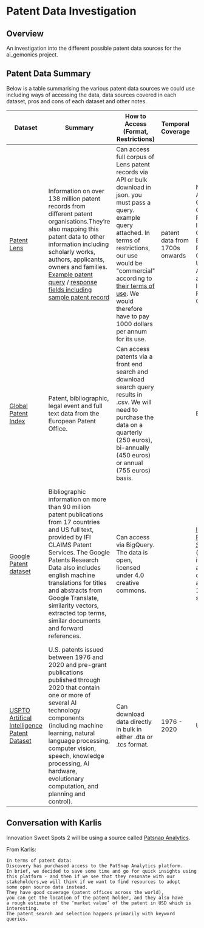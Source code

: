 # Patent Data Investigation

## Overview

An investigation into the different possible patent data sources for the ai_gemonics project.

## Patent Data Summary

Below is a table summarising the various patent data sources we could use including ways of accessing the data, data sources covered in each dataset, pros and cons of each dataset and other notes. 

|Dataset|Summary|How to Access (Format, Restrictions)|Temporal Coverage|Data Sources|Update Cadence |How to Store?|How will we find AI / genomics papers?|Pros|Cons|Notes                                                                                                                                                   |
|-------------------------------------------|-----------------------------------------------------------------------------------------------------------------------------------------------------------------------------------------------------------------------------------------------------------------------------------------------------------------------------------------------------------------|-------------------------------------------------------------------------------------------------------------------------------------------------------------------------------------------------------------------------------------------------------------------------------------------|------------------------------|--------------------------------------------------------------------------------------------------------------------------------------------------------|---------------|---------------------|----------------------------------------------------------------------------------------------------------------------------------------------------------------------------------------------------------------------------------------------------------------------------------------------|-----------------------------------------------------------------------------------------------------------------------------------------------------------------------------------------------------|---------------------------------------------------------------------------------------------------------------------------------------------------------------------------------------------------------------------------|--------------------------------------------------------------------------------------------------------------------------------------------------------|
|[Patent Lens](https://www.lens.org/)|Information on over 138 million patent records from different patent organisations.They’re also mapping this patent data to other information including scholarly works, authors, applicants, owners and families. [Example patent query](https://docs.api.lens.org/examples-patent.html) / [response fields including sample patent record](https://docs.api.lens.org/response-patent.html)                                                                         |Can access full corpus of Lens patent records via API or bulk download in json. you must pass a query. example query attached. In terms of restrictions, our use would be "commercial" according to [their terms of use](https://about.lens.org/lens-api-terms-of-use/). We would therefore have to pay 1000 dollars per annum for its use. |patent data from 1700s onwards|Microsoft Academic, CrossRef, ORCID, PubMed, Impactstory, CORE, European Patent Office, USPTO, IP Australia and World Intellectual Property Organisation|bi-monthly     |s3?                  |Likely take a keyword approach to querying the API across text fields like abstract (the patent document abstract text), description (the description text of the patent document), patent title (title of the patent/invention) and claims.                                                  |- Aggregated and in a single format so we won't have to spend time standardising data from EPO, UPSTO etc.  - well documented, API appears easy to use                                               |- Aggregated so if we have any difficulty with this source, we will have difficulty across EPO, USPTO etc. sources - Not open source for commercial use                                                                    |Is there anything about our work that could help contribute to their open source mission? i.e. disambiguation, quality checking, translation of texts? Edward in Discovery spoke with Lens - apparently it "offers cheaper access to patent data, but not as user-friendly and they couldn't settle a deal within this FY"|
|[Global Patent Index](https://www.epo.org/searching-for-patents/technical/espacenet/gpi.html)                        |Patent, bibliographic, legal event and full text data from the European Patent Office.                                                                                                                                                                                                                                                                           |Can access patents via a front end search and download search query results in .csv. We will need to purchase the data on a quarterly (250 euros), bi-annually (450 euros) or annual (755 euros) basis.                                                                                    |                              |EPO                                                                                                                                                     |weekly         |s3?                  |Likely take a keyword approach, following [their search guidelines](https://documents.epo.org/projects/babylon/eponet.nsf/0/6648B645FE4F5C46C125839F00585141/$File/gpi_pocket_guide_V6_en.pdf) to query the database.                                                                                                                                                                                                      |                                                                                                                                                                                                     |- not open source - no way to programmatically access the data via an API - only EPO patents - up front cost of setting up an account                                                                                      |                                                                                                                                                        |
|[Google Patent dataset](https://console.cloud.google.com/marketplace/product/google_patents_public_datasets/google-patents-public-data?project=hp-data-dumps)|Bibliographic information on more than 90 million patent publications from 17 countries and US full text, provided by IFI CLAIMS Patent Services. The Google Patents Research Data also includes english machine translations for titles and abstracts from Google Translate, similarity vectors, extracted top terms, similar documents and forward references. |Can access via BigQuery. The data is open, licensed under 4.0 creative commons.                                                                                                                                                                                                            |                              |[IFI CLAIMS Patent Services](https://www.ificlaims.com/start.htm) (which is itself an aggregator of patents accross 100+ sources)                                                              |Quarterly      |Connect to its own db|We could either take a keyword approach or take advantage of a number of tools they have built on top of the patent data, including ["automated patent landscaping"](https://github.com/google/patents-public-data) that takes a semi-supervised approach to find patents related to a topic for which we can generate a seed set of patents. |- open source - Provides translations of non-english patents - Does a lot of the data science work for us by providing similarity vectors, a method to identify patent landscapes using seed patents |- learning curve to get comfortable using SQL and BigQuery - The text data does not look structured but TBD - updated less frequently than the other sources - More opaque data sources (who are IFI CLAIMS data sources?) |[Blog on both the patent and patent research data](https://cloud.google.com/blog/topics/public-datasets/google-patents-public-datasets-connecting-public-paid-and-private-patent-data)                                                                                                        |
|[USPTO Artifical Intelligence Patent Dataset](https://www.uspto.gov/ip-policy/economic-research/research-datasets/artificial-intelligence-patent-dataset)|U.S. patents issued between 1976 and 2020 and pre-grant publications published through 2020 that contain one or more of several AI technology components (including machine learning, natural language processing, computer vision, speech, knowledge processing, AI hardware, evolutionary computation, and planning and control).                              |Can download data directly in bulk in either .dta or .tcs format.                                                                                                                                                                                                                          |1976 - 2020                   |USPTO                                                                                                                                                   |Appears one off|s3?                  |Given the patents are already related to AI, we will just need to subset for genomics related patents.                                                                                                                                                                                        |- patents already at least related to AI - open source                                                                                                                                               |- appears one off - only U.S. patents represented  - given the approach to identifying AI papers will invariably not be 100% accurate, we will be "downstreaming" those errors                                             |Would be good to assess their [method of identifying AI patents in U.S. data](https://link.springer.com/article/10.1007/s10961-021-09900-2) and apply it to AI genomics patents across a number of patent data sources. |

## Conversation with Karlis

Innovation Sweet Spots 2 will be using a source called [Patsnap Analytics](https://www.patsnap.com/solutions/life-sciences/?utm_source=google&utm_medium=cpc&utm_campaign=Brand+EMEA&utm_term=patsnap%20analytics&utm_content=583985439488&gclid=Cj0KCQjwxtSSBhDYARIsAEn0thSul559c13TJ1eG14zl7y1C7rVGN1KqYHviiHOet66ShIt3VmVca-AaAjJDEALw_wcB). 

From Karlis:

```
In terms of patent data:
Discovery has purchased access to the PatSnap Analytics platform. 
In brief, we decided to save some time and go for quick insights using 
this platform - and then if we see that they resonate with our 
stakeholders,we will think if we want to find resources to adopt 
some open source data instead.
They have good coverage (patent offices across the world), 
you can get the location of the patent holder, and they also have 
a rough estimate of the ‘market value’ of the patent in USD which is interesting. 
The patent search and selection happens primarily with keyword queries.
```